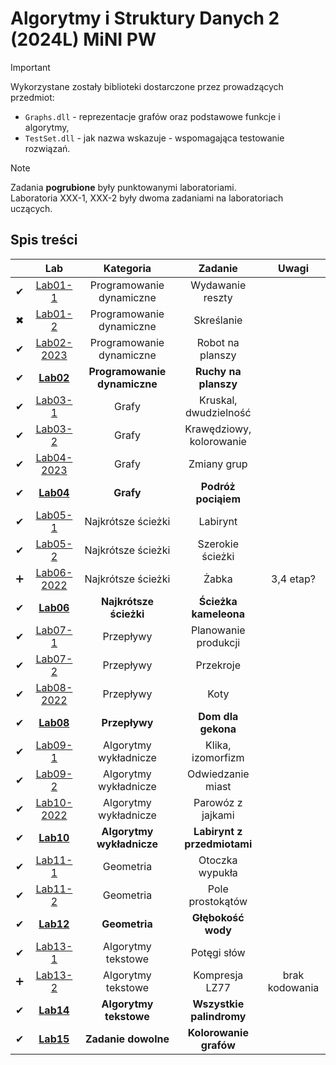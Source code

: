 # Algorytmy i Struktury Danych 2 (2024L) MiNI PW


> [!IMPORTANT]
> Wykorzystane zostały biblioteki dostarczone przez prowadzących przedmiot:
> - `Graphs.dll` - reprezentacje grafów oraz podstawowe funkcje i algorytmy,
> - `TestSet.dll` - jak nazwa wskazuje - wspomagająca testowanie rozwiązań.

> [!NOTE]
> Zadania **pogrubione** były punktowanymi laboratoriami. <br>
> Laboratoria XXX-1, XXX-2 były dwoma zadaniami na laboratoriach uczących.

## Spis treści
|  | Lab | Kategoria | Zadanie | Uwagi |
| :---: | :---: | :---: | :---: | :---: |
| ✔ | [Lab01-1](../master/Lab01-1/) | Programowanie dynamiczne | Wydawanie reszty | |
| ✖ | [Lab01-2](../master/Lab01-2/) | Programowanie dynamiczne | Skreślanie | |
| ✔ | [Lab02-2023](../master/Lab02-2023/) | Programowanie dynamiczne | Robot na planszy | |
| ✔ | [**Lab02**](../master/Lab02/) | **Programowanie dynamiczne** | **Ruchy na planszy** | |
| ✔ | [Lab03-1](../master/Lab03-1/) | Grafy | Kruskal, dwudzielność | |
| ✔ | [Lab03-2](../master/Lab03-2/) | Grafy | Krawędziowy, kolorowanie | |
| ✔ | [Lab04-2023](../master/Lab04-2023/) | Grafy | Zmiany grup | |
| ✔ | [**Lab04**](../master/Lab04/) | **Grafy** | **Podróż pociąiem** |  | 
| ✔ | [Lab05-1](../master/Lab05-1/) | Najkrótsze ścieżki | Labirynt | |
| ✔ | [Lab05-2](../master/Lab05-2/) | Najkrótsze ścieżki | Szerokie ścieżki | |
| ➕ | [Lab06-2022](../master/Lab06-2022/) | Najkrótsze ścieżki | Żabka | 3,4 etap? |
| ✔ | [**Lab06**](../master/Lab06/) | **Najkrótsze ścieżki** | **Ścieżka kameleona** | | 
| ✔ | [Lab07-1](../master/Lab07-1/) | Przepływy | Planowanie produkcji | |
| ✔ | [Lab07-2](../master/Lab07-2/) | Przepływy | Przekroje | |
| ✔ | [Lab08-2022](../master/Lab08-2022/) | Przepływy | Koty | |
| ✔ | [**Lab08**](../master/Lab08/) | **Przepływy** | **Dom dla gekona** | |
| ✔ | [Lab09-1](../master/Lab09-1/) | Algorytmy wykładnicze | Klika, izomorfizm | |
| ✔ | [Lab09-2](../master/Lab09-2/) | Algorytmy wykładnicze | Odwiedzanie miast | |
| ✔ | [Lab10-2022](../master/Lab10-2022/) | Algorytmy wykładnicze | Parowóz z jajkami | |
| ✔ | [**Lab10**](../master/Lab10/) | **Algorytmy wykładnicze** | **Labirynt z przedmiotami** | | 
| ✔ | [Lab11-1](../master/Lab11-1/) | Geometria | Otoczka wypukła | |
| ✔ | [Lab11-2](../master/Lab11-2/) | Geometria | Pole prostokątów | |
| ✔ | [**Lab12**](../master/Lab12/) | **Geometria** | **Głębokość wody** | |
| ✔ | [Lab13-1](../master/Lab13-1/) | Algorytmy tekstowe | Potęgi słów | |
| ➕ | [Lab13-2](../master/Lab13-2/) | Algorytmy tekstowe | Kompresja LZ77 | brak kodowania |
| ✔ | [**Lab14**](../master/Lab14/) | **Algorytmy tekstowe** | **Wszystkie palindromy** | |
| ✔ | [**Lab15**](../master/Lab15/) | **Zadanie dowolne** | **Kolorowanie grafów** | |
